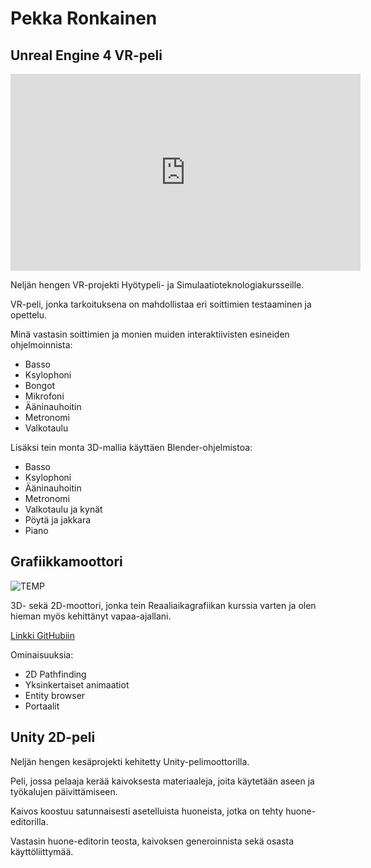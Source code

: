 # Pekka Ronkainen

## Unreal Engine 4 VR-peli

<html>
<body>  
<iframe width="560" height="315" src="https://www.youtube.com/embed/rUR9yyUJ774" frameborder="0" allow="accelerometer; autoplay; encrypted-media; gyroscope; picture-in-picture" allowfullscreen></iframe>
</body>
</html>

Neljän hengen VR-projekti Hyötypeli- ja Simulaatioteknologiakursseille.

VR-peli, jonka tarkoituksena on mahdollistaa eri soittimien testaaminen ja opettelu.

Minä vastasin soittimien ja monien muiden interaktiivisten esineiden ohjelmoinnista:
- Basso
- Ksylophoni
- Bongot
- Mikrofoni
- Ääninauhoitin
- Metronomi
- Valkotaulu

Lisäksi tein monta 3D-mallia käyttäen Blender-ohjelmistoa:
- Basso
- Ksylophoni
- Ääninauhoitin
- Metronomi
- Valkotaulu ja kynät
- Pöytä ja jakkara
- Piano

## Grafiikkamoottori

![TEMP](https://upload.wikimedia.org/wikipedia/commons/2/2c/Rotating_earth_%28large%29.gif)

3D- sekä 2D-moottori, jonka tein Reaaliaikagrafiikan kurssia varten ja olen hieman myös kehittänyt vapaa-ajallani.
<html>
 <body>
   <a href="https://github.com/MajiKau/MoosEngine">Linkki GitHubiin</a>
  </body>
</html>

Ominaisuuksia:
- 2D Pathfinding
- Yksinkertaiset animaatiot
- Entity browser
- Portaalit

## Unity 2D-peli

Neljän hengen kesäprojekti kehitetty Unity-pelimoottorilla.

Peli, jossa pelaaja kerää kaivoksesta materiaaleja, joita käytetään aseen ja työkalujen päivittämiseen.

Kaivos koostuu satunnaisesti asetelluista huoneista, jotka on tehty huone-editorilla. 

Vastasin huone-editorin teosta, kaivoksen generoinnista sekä osasta käyttöliittymää.
